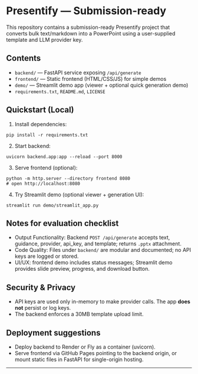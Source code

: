 # Presentify — Submission-ready

This repository contains a submission-ready Presentify project that converts bulk text/markdown into a PowerPoint using a user-supplied template and LLM provider key.

## Contents
- `backend/` — FastAPI service exposing `/api/generate`
- `frontend/` — Static frontend (HTML/CSS/JS) for simple demos
- `demo/` — Streamlit demo app (viewer + optional quick generation demo)
- `requirements.txt`, `README.md`, `LICENSE`

## Quickstart (Local)

1. Install dependencies:
```
pip install -r requirements.txt
```

2. Start backend:
```
uvicorn backend.app:app --reload --port 8000
```

3. Serve frontend (optional):
```
python -m http.server --directory frontend 8080
# open http://localhost:8080
```

4. Try Streamlit demo (optional viewer + generation UI):
```
streamlit run demo/streamlit_app.py
```

## Notes for evaluation checklist
- Output Functionality: Backend `POST /api/generate` accepts text, guidance, provider, api_key, and template; returns `.pptx` attachment.
- Code Quality: Files under `backend/` are modular and documented; no API keys are logged or stored.
- UI/UX: frontend demo includes status messages; Streamlit demo provides slide preview, progress, and download button.

## Security & Privacy
- API keys are used only in-memory to make provider calls. The app **does not** persist or log keys.
- The backend enforces a 30MB template upload limit.

## Deployment suggestions
- Deploy backend to Render or Fly as a container (uvicorn).
- Serve frontend via GitHub Pages pointing to the backend origin, or mount static files in FastAPI for single-origin hosting.

---

